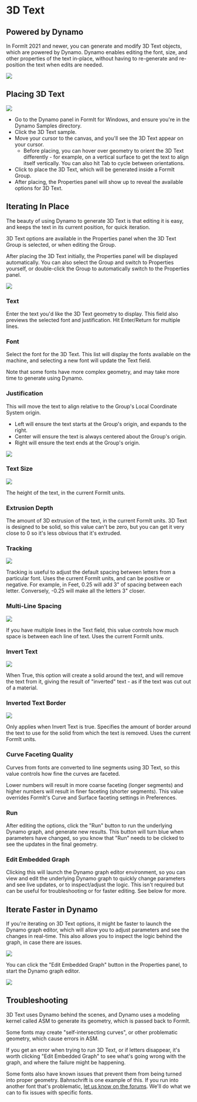 # 3D Text

## Powered by Dynamo

In FormIt 2021 and newer, you can generate and modify 3D Text objects, which are powered by Dynamo. Dynamo enables editing the font, size, and other properties of the text in-place, without having to re-generate and re-position the text when edits are needed.

![](<../.gitbook/assets/3d-text (1).gif>)

## Placing 3D Text

![](../.gitbook/assets/3d-text-placement.gif)

* Go to the Dynamo panel in FormIt for Windows, and ensure you're in the Dynamo Samples directory.
* Click the 3D Text sample.
* Move your cursor to the canvas, and you'll see the 3D Text appear on your cursor.
  * Before placing, you can hover over geometry to orient the 3D Text differently - for example, on a vertical surface to get the text to align itself vertically. You can also hit Tab to cycle between orientations.
* Click to place the 3D Text, which will be generated inside a FormIt Group.
* After placing, the Properties panel will show up to reveal the available options for 3D Text.

## Iterating In Place

The beauty of using Dynamo to generate 3D Text is that editing it is easy, and keeps the text in its current position, for quick iteration.

3D Text options are available in the Properties panel when the 3D Text Group is selected, or when editing the Group.

After placing the 3D Text initially, the Properties panel will be displayed automatically. You can also select the Group and switch to Properties yourself, or double-click the Group to automatically switch to the Properties panel.

![](<../.gitbook/assets/3d-text-options (1).png>)

### Text

Enter the text you'd like the 3D Text geometry to display. This field also previews the selected font and justification. Hit Enter/Return for multiple lines.

### Font

Select the font for the 3D Text. This list will display the fonts available on the machine, and selecting a new font will update the Text field.

Note that some fonts have more complex geometry, and may take more time to generate using Dynamo.

### Justification

This will move the text to align relative to the Group's Local Coordinate System origin.

* Left will ensure the text starts at the Group's origin, and expands to the right.
* Center will ensure the text is always centered about the Group's origin.
* Right will ensure the text ends at the Group's origin.

![](../.gitbook/assets/3d-text-justification-combined.png)

### Text Size

![](../.gitbook/assets/3d-text-text-size.png)

The height of the text, in the current FormIt units.

### Extrusion Depth

The amount of 3D extrusion of the text, in the current FormIt units. 3D Text is designed to be solid, so this value can't be zero, but you can get it very close to 0 so it's less obvious that it's extruded.

### Tracking

![](../.gitbook/assets/3d-text-tracking.png)

Tracking is useful to adjust the default spacing between letters from a particular font. Uses the current FormIt units, and can be positive or negative. For example, in Feet, 0.25 will add 3" of spacing between each letter. Conversely, -0.25 will make all the letters 3" closer.

### Multi-Line Spacing

![](../.gitbook/assets/3d-text-multi-line.png)

If you have multiple lines in the Text field, this value controls how much space is between each line of text. Uses the current FormIt units.

### Invert Text

![](../.gitbook/assets/3d-text-inverted.png)

When True, this option will create a solid around the text, and will remove the text from it, giving the result of "inverted" text - as if the text was cut out of a material.

### Inverted Text Border

![](../.gitbook/assets/3d-text-inverted-border.png)

Only applies when Invert Text is true. Specifies the amount of border around the text to use for the solid from which the text is removed. Uses the current FormIt units.

### Curve Faceting Quality

Curves from fonts are converted to line segments using 3D Text, so this value controls how fine the curves are faceted.

Lower numbers will result in more coarse faceting (longer segments) and higher numbers will result in finer faceting (shorter segments). This value overrides FormIt's Curve and Surface faceting settings in Preferences.

### Run

After editing the options, click the "Run" button to run the underlying Dynamo graph, and generate new results. This button will turn blue when parameters have changed, so you know that "Run" needs to be clicked to see the updates in the final geometry.‌

### Edit Embedded Graph

Clicking this will launch the Dynamo graph editor environment, so you can view and edit the underlying Dynamo graph to quickly change parameters and see live updates, or to inspect/adjust the logic. This isn't required but can be useful for troubleshooting or for faster editing. See below for more.

## Iterate Faster in Dynamo

If you're iterating on 3D Text options, it might be faster to launch the Dynamo graph editor, which will allow you to adjust parameters and see the changes in real-time. This also allows you to inspect the logic behind the graph, in case there are issues.

![](../.gitbook/assets/3d-text-edit-embedded.png)

You can click the "Edit Embedded Graph" button in the Properties panel, to start the Dynamo graph editor.

![](<../.gitbook/assets/3d-text-edit-embedded-windows (1).png>)

## Troubleshooting

3D Text uses Dynamo behind the scenes, and Dynamo uses a modeling kernel called ASM to generate its geometry, which is passed back to FormIt.

Some fonts may create "self-intersecting curves", or other problematic geometry, which cause errors in ASM.

If you get an error when trying to run 3D Text, or if letters disappear, it's worth clicking "Edit Embedded Graph" to see what's going wrong with the graph, and where the failure might be happening.

Some fonts also have known issues that prevent them from being turned into proper geometry. Bahnschrift is one example of this. If you run into another font that's problematic, [let us know on the forums](https://forums.autodesk.com/t5/formit-forum/bd-p/142). We'll do what we can to fix issues with specific fonts.
